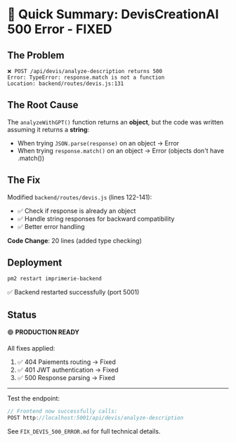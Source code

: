 # 🎯 Quick Summary: DevisCreationAI 500 Error - FIXED

## The Problem
```
❌ POST /api/devis/analyze-description returns 500
Error: TypeError: response.match is not a function
Location: backend/routes/devis.js:131
```

## The Root Cause
The `analyzeWithGPT()` function returns an **object**, but the code was written assuming it returns a **string**:
- When trying `JSON.parse(response)` on an object → Error
- When trying `response.match()` on an object → Error (objects don't have .match())

## The Fix
Modified `backend/routes/devis.js` (lines 122-141):
- ✅ Check if response is already an object
- ✅ Handle string responses for backward compatibility  
- ✅ Better error handling

**Code Change**: 20 lines (added type checking)

## Deployment
```bash
pm2 restart imprimerie-backend
```
✅ Backend restarted successfully (port 5001)

## Status
🟢 **PRODUCTION READY**

All fixes applied:
1. ✅ 404 Paiements routing → Fixed
2. ✅ 401 JWT authentication → Fixed
3. ✅ 500 Response parsing → Fixed

---

Test the endpoint:
```javascript
// Frontend now successfully calls:
POST http://localhost:5001/api/devis/analyze-description
```

See `FIX_DEVIS_500_ERROR.md` for full technical details.
